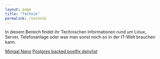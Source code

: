 ```yaml
---
layout: page
title: "Technik"
permalink: /technik
---
```


In diesem Bereich findet ihr Technischen Informationen rund um Linux, Server, Telefonanlage oder was man sonst noch so in der IT-Welt brauchen kann.

[Minigal Nano](minigal_nano.md)
[Postgres backed postfix denylist](postgres-backed-postfix.md)